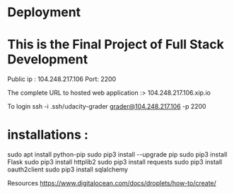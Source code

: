 # Deployment

# This is the Final Project of Full Stack Development


Public ip : 104.248.217.106
Port: 2200 

The complete URL to hosted web application :>  104.248.217.106.xip.io

  To login
      ssh -i .ssh/udacity-grader grader@104.248.217.106 -p 2200
      
# installations : 
sudo apt install python-pip
sudo pip3 install --upgrade pip
sudo pip3 install Flask
sudo pip3 install httplib2
sudo pip3 install requests
sudo pip3 install oauth2client
sudo pip3 install sqlalchemy


Resources 
https://www.digitalocean.com/docs/droplets/how-to/create/
